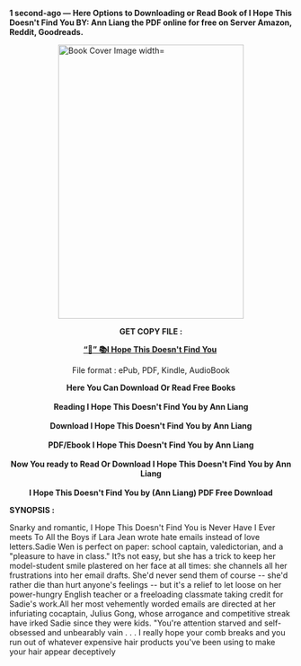 <p><strong>1 second-ago &mdash; Here Options to Downloading or Read Book of I Hope This Doesn't Find You BY: Ann Liang the PDF online for free on Server Amazon, Reddit, Goodreads.</strong></p><p><a href="https://yuzong16a.web.app/apply/124932739-i-hope-this-doesn-t-find-you"><img style="display: block; margin-left: auto; margin-right: auto;" src="https://i.gr-assets.com/images/S/compressed.photo.goodreads.com/books/1688093952l/124932739.jpg" alt="Book Cover Image width=" width="330" height="488" /></a></p><p style="text-align: center;"><strong>GET COPY FILE :</strong></p><p style="text-align: center;"><strong><a href="https://yuzong16a.web.app/apply/124932739-i-hope-this-doesn-t-find-you" target="_blank" rel="noopener">“📢” 📚I Hope This Doesn't Find You</a>&nbsp;</strong></p><p style="text-align: center;">File format : ePub, PDF, Kindle, AudioBook</p><div style="text-align: center;"><strong>Here You Can Download Or Read Free Books</strong></div><div style="text-align: center;">&nbsp;</div><div style="text-align: center;"><strong>Reading I Hope This Doesn't Find You by Ann Liang</strong></div><div style="text-align: center;">&nbsp;</div><div style="text-align: center;"><strong>Download I Hope This Doesn't Find You by Ann Liang</strong></div><div style="text-align: center;">&nbsp;</div><div style="text-align: center;"><strong>PDF/Ebook I Hope This Doesn't Find You by Ann Liang</strong></div><div style="text-align: center;">&nbsp;</div><div style="text-align: center;"><strong>Now You ready to Read Or Download I Hope This Doesn't Find You by Ann Liang</strong></div><div style="text-align: center;">&nbsp;</div><div style="text-align: center;"><strong>I Hope This Doesn't Find You by (Ann Liang) PDF Free Download</strong></div><p><strong>SYNOPSIS :</strong></p><p>Snarky and romantic, I Hope This Doesn't Find You is Never Have I Ever meets To All the Boys if Lara Jean wrote hate emails instead of love letters.Sadie Wen is perfect on paper: school captain, valedictorian, and a "pleasure to have in class." It?s not easy, but she has a trick to keep her model-student smile plastered on her face at all times: she channels all her frustrations into her email drafts. She'd never send them of course -- she'd rather die than hurt anyone's feelings -- but it's a relief to let loose on her power-hungry English teacher or a freeloading classmate taking credit for Sadie's work.All her most vehemently worded emails are directed at her infuriating cocaptain, Julius Gong, whose arrogance and competitive streak have irked Sadie since they were kids. "You're attention starved and self-obsessed and unbearably vain . . . I really hope your comb breaks and you run out of whatever expensive hair products you've been using to make your hair appear deceptively </p>
